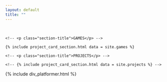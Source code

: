 ```yaml
---
layout: default
title: ""
---
```


<br>

<div class="landing-page">

	<!-- <p class="section-title">GAMES</p> -->

	{% include project_card_section.html data = site.games %}
	
	<!-- <p class="section-title">PROJECTS</p> -->

	<!-- {% include project_card_section.html data = site.projects %} -->
	
</div>

<script>

	function wc_hex_is_light(color) {
		const hex = color.replace('#', '');
		const c_r = parseInt(hex.substring(0, 0 + 2), 16);
		const c_g = parseInt(hex.substring(2, 2 + 2), 16);
		const c_b = parseInt(hex.substring(4, 4 + 2), 16);
		const brightness = ((c_r * 299) + (c_g * 587) + (c_b * 114)) / 1000;
		return brightness > 155;
	}

	const getRandomHslColor = () => {
		// Define an async function that returns a random number within a range
		const getRandomNumber = (min, max) =>
			Math.round(Math.random() * (max - min) + min);

		// Destructure an object that contains three random numbers for hue, saturation and lightness
		const { hue, saturation, lightness } = {
			hue: getRandomNumber(0, 360),
			saturation: getRandomNumber(20, 90),
			lightness: getRandomNumber(20, 90),
		};
		// Return the string with hsl prefix
		return {
			hue: hue,
			saturation: saturation,
			lightness: lightness,
			text: `hsl(${hue}, ${saturation}%, ${lightness}%)`
		};
	};
	
	const getRandomColor = () => {

		const colors = [
			'#100354',
			'#2096dd',
			'#ff7d1f',
			'#f897ba',
			'#35bd91',
			'#63d0c3',
			'#8ccde7',
			'#50d86b',
		];

		return colors[Math.floor(Math.random() * colors.length)];
	}

	const grid_items = document.getElementsByClassName("grid-item");

	for(let i = 0; i < grid_items.length; i++){
		const _col = getRandomColor();
		grid_items[i].querySelector('.gamecard').style['background-color'] = _col;
		//.lightness < 50
		grid_items[i].querySelector('.img-center').children[0].style['color'] = wc_hex_is_light(_col) ? 'black' : 'white';
	}
</script>

{% include div_platformer.html %}